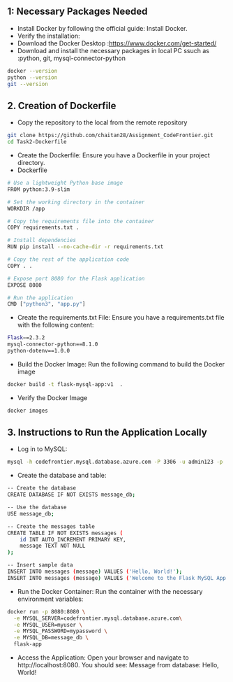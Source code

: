 ## 1: Necessary Packages Needed

- Install Docker by following the official guide: Install Docker.
- Verify the installation:
- Download the Docker Desktop :https://www.docker.com/get-started/
- Download and install the necessary packages in local PC ssuch as :python, git, mysql-connector-python 
```sh
docker --version
python --version
git --version
```
## 2. Creation of Dockerfile

- Copy the repository to the local from the remote repository
```sh
git clone https://github.com/chaitan28/Assignment_CodeFrontier.git
cd Task2-Dockerfile
```
- Create the Dockerfile: Ensure you have a Dockerfile in your project directory. 
- Dockerfile
```sh
# Use a lightweight Python base image
FROM python:3.9-slim

# Set the working directory in the container
WORKDIR /app

# Copy the requirements file into the container
COPY requirements.txt .

# Install dependencies
RUN pip install --no-cache-dir -r requirements.txt

# Copy the rest of the application code
COPY . .

# Expose port 8080 for the Flask application
EXPOSE 8080

# Run the application
CMD ["python3", "app.py"]
```
- Create the requirements.txt File:
Ensure you have a requirements.txt file with the following content:
```sh
Flask==2.3.2
mysql-connector-python==8.1.0
python-dotenv==1.0.0
```
- Build the Docker Image: Run the following command to build the Docker image
```sh
docker build -t flask-mysql-app:v1  .
```

- Verify the Docker Image
```sh
docker images
```
## 3. Instructions to Run the Application Locally

- Log in to MySQL:
```sh
mysql -h codefrontier.mysql.database.azure.com -P 3306 -u admin123 -p
```
- Create the database and table:
```sh
-- Create the database
CREATE DATABASE IF NOT EXISTS message_db;

-- Use the database
USE message_db;

-- Create the messages table
CREATE TABLE IF NOT EXISTS messages (
    id INT AUTO_INCREMENT PRIMARY KEY,
    message TEXT NOT NULL
);

-- Insert sample data
INSERT INTO messages (message) VALUES ('Hello, World!');
INSERT INTO messages (message) VALUES ('Welcome to the Flask MySQL App!');
```

- Run the Docker Container:
Run the container with the necessary environment variables:
```sh
docker run -p 8080:8080 \
  -e MYSQL_SERVER=codefrontier.mysql.database.azure.com\
  -e MYSQL_USER=myuser \
  -e MYSQL_PASSWORD=mypassword \
  -e MYSQL_DB=message_db \
  flask-app
```
- Access the Application:
Open your browser and navigate to http://localhost:8080. You should see:
   Message from database: Hello, World!
